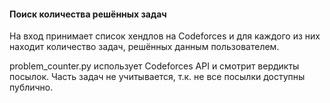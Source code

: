 #### Поиск количества решённых задач
 На вход принимает список хендлов на Codeforces и для каждого из них находит количество задач, решённых данным пользователем.
 
problem_counter.py использует Codeforces API и смотрит вердикты посылок. Часть задач не учитывается, т.к. не все посылки доступны публично.
